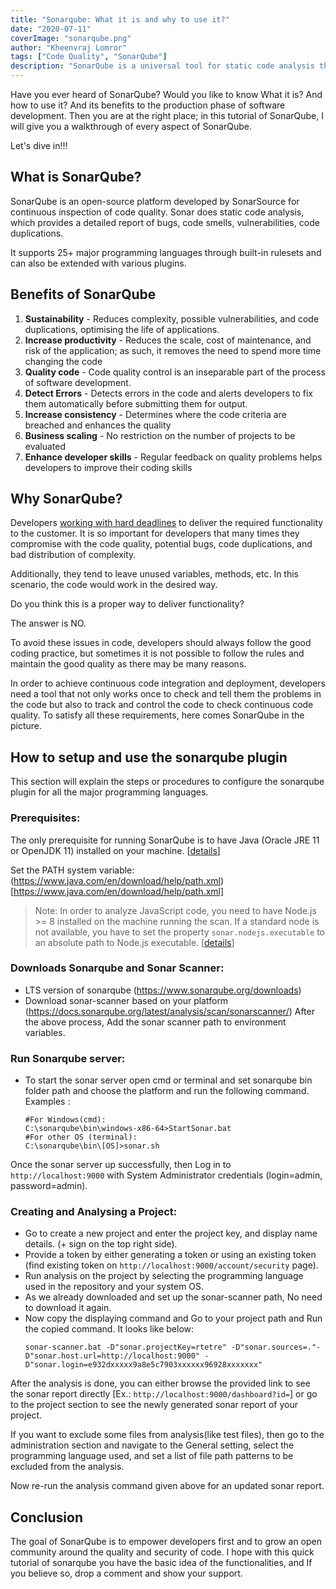 ```yaml
---
title: "Sonarqube: What it is and why to use it?"
date: "2020-07-11"
coverImage: "sonarqube.png"
author: "Kheenvraj Lomror"
tags: ["Code Quality", "SonarQube"]
description: "SonarQube is a universal tool for static code analysis that has become more or less the industry standard. Keeping code clean, simple, and easy to read is also a lot easier with SonarQube."
---
```


Have you ever heard of SonarQube? Would you like to know What it is? And how to use it? And its benefits to the production phase of software development. Then you are at the right place; in this tutorial of SonarQube, I will give you a walkthrough of every aspect of SonarQube.

Let's dive in!!!

## What is SonarQube?

SonarQube is an open-source platform developed by SonarSource for continuous inspection of code quality. Sonar does static code analysis, which provides a detailed report of bugs, code smells, vulnerabilities, code duplications. 

It supports 25+ major programming languages through built-in rulesets and can also be extended with various plugins.

## Benefits of SonarQube
1. **Sustainability** - Reduces complexity, possible vulnerabilities, and code duplications, optimising the life of applications.
2. **Increase productivity** - Reduces the scale, cost of maintenance, and risk of the application; as such, it removes the need to spend more time changing the code
3. **Quality code** - Code quality control is an inseparable part of the process of software development.
4. **Detect Errors** - Detects errors in the code and alerts developers to fix them automatically before submitting them for output.
5. **Increase consistency** - Determines where the code criteria are breached and enhances the quality
6. **Business scaling** - No restriction on the number of projects to be evaluated
7. **Enhance developer skills** - Regular feedback on quality problems helps developers to improve their coding skills

## Why SonarQube?

Developers [working with hard deadlines](/agile-development-team/) to deliver the required functionality to the customer. It is so important for developers that many times they compromise with the code quality, potential bugs, code duplications, and bad distribution of complexity.

Additionally, they tend to leave unused variables, methods, etc. In this scenario, the code would work in the desired way.

Do you think this is a proper way to deliver functionality? 

The answer is NO.

To avoid these issues in code, developers should always follow the good coding practice, but sometimes it is not possible to follow the rules and maintain the good quality as there may be many reasons.

In order to achieve continuous code integration and deployment, developers need a tool that not only works once to check and tell them the problems in the code but also to track and control the code to check continuous code quality. To satisfy all these requirements, here comes SonarQube in the picture.


## How to setup and use the sonarqube plugin

This section will explain the steps or procedures to configure the sonarqube plugin for all the major programming languages.

### Prerequisites:

The only prerequisite for running SonarQube is to have Java (Oracle JRE 11 or OpenJDK 11) installed on your machine. [[details](https://docs.sonarqube.org/latest/requirements/requirements/)]

Set the PATH system variable: (https://www.java.com/en/download/help/path.xml)[https://www.java.com/en/download/help/path.xml]

> Note: In order to analyze JavaScript code, you need to have Node.js >= 8 installed on the machine running the scan. If a standard node is not available, you have to set the property `sonar.nodejs.executable` to an absolute path to Node.js executable. [[details](https://docs.sonarqube.org/latest/analysis/languages/javascript/)]

### Downloads Sonarqube and Sonar Scanner:

* LTS version of sonarqube (https://www.sonarqube.org/downloads)
* Download sonar-scanner based on your platform (https://docs.sonarqube.org/latest/analysis/scan/sonarscanner/)
After the above process, Add the sonar scanner path to environment variables.

### Run Sonarqube server:

* To start the sonar server open cmd or terminal and set sonarqube bin folder path and choose the platform and run the following command. Examples :
    ```
    #For Windows(cmd):
    C:\sonarqube\bin\windows-x86-64>StartSonar.bat
    #For other OS (terminal): 
    C:\sonarqube\bin\[OS]>sonar.sh
    ```
 Once the sonar server up successfully, then Log in to `http://localhost:9000` with System Administrator credentials (login=admin, password=admin).

### Creating and Analysing a Project:

* Go to create a new project and enter the project key, and display name details. (+ sign on the top right side).
* Provide a token by either generating a token or using an existing token (find existing token on  `http://localhost:9000/account/security` page).
* Run analysis on the project by selecting the programming language used in the repository and your system OS. 
* As we already downloaded and set up the sonar-scanner path, No need to download it again.
* Now copy the displaying command and Go to your project path and Run the copied command. It looks like below:
    ```
    sonar-scanner.bat -D"sonar.projectKey=rtetre" -D"sonar.sources=."-D"sonar.host.url=http://localhost:9000" -D"sonar.login=e932dxxxxx9a8e5c7903xxxxxx96928xxxxxxx"
    ```

After the analysis is done, you can either browse the provided link to see the sonar report directly [Ex.: `http://localhost:9000/dashboard?id=`] or go to the project section to see the newly generated sonar report of your project. 

If you want to exclude some files from analysis(like test files), then go to the administration section and navigate to the General setting, select the programming language used, and set a list of file path patterns to be excluded from the analysis.

Now re-run the analysis command given above for an updated sonar report.

## Conclusion

The goal of SonarQube is to empower developers first and to grow an open community around the quality and security of code. I hope with this quick tutorial of sonarqube you have the basic idea of the functionalities, and If you believe so, drop a comment and show your support.
